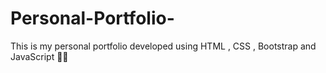 # Personal-Portfolio-
This is my personal portfolio developed using HTML , CSS , Bootstrap and JavaScript 🚀🚀
